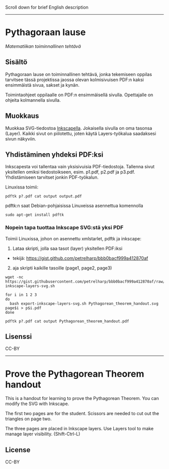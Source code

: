 Scroll down for brief English description

- - -

# Pythagoraan lause

*Matematiikan toiminnallinen tehtävä*

## Sisältö

Pythagoraan lause on toiminnallinen tehtävä, jonka tekemiseen oppilas tarvitsee tässä projektissa jaossa olevan kolmisivuisen PDF:n kaksi ensimmäistä sivua, sakset ja kynän.

Toimintaohjeet oppilaalle on PDF:n ensimmäisellä sivulla. Opettajalle on ohjeita kolmannella sivulla.

## Muokkaus

Muokkaa SVG-tiedostoa [Inkscapella](http://www.inkscape.org). Jokaisella sivulla on oma tasonsa (Layer). Kaikki sivut on piilotettu, joten käytä Layers-työkalua saadaksesi sivun näkyviin.

## Yhdistäminen yhdeksi PDF:ksi

Inkscapesta voi tallentaa vain yksisivuisia PDF-tiedostoja. Tallenna sivut yksitellen omiksi tiedostoikseen, esim. p1.pdf, p2.pdf ja p3.pdf. Yhdistämiseen tarvitset jonkin PDF-työkalun.

Linuxissa toimii:

```
pdftk p?.pdf cat output output.pdf
```

pdftk:n saat Debian-pohjaisissa Linuxeissa asennettua komennolla
```
sudo apt-get install pdftk
```

### Nopein tapa tuottaa Inkscape SVG:stä yksi PDF

Toimii Linuxissa, johon on asennettu xmlstarlet, pdftk ja inkscape:

1. Lataa skripti, jolla saa tasot (layer) yksitellen PDF:iksi
- tekijä: https://gist.github.com/petrelharp/bbb0bacf999a412870af
2. aja skripti kaikille tasoille (page1, page2, page3)

```
wget -nc https://gist.githubusercontent.com/petrelharp/bbb0bacf999a412870af/raw/77b0a9f4c2a71733d1d750a61d5d15f4be596cb3/export-inkscape-layers-svg.sh

for i in 1 2 3
do
  bash export-inkscape-layers-svg.sh Pythagorean_theorem_handout.svg page$i > p$i.pdf
done

pdftk p?.pdf cat output Pythagorean_theorem_handout.pdf
```

## Lisenssi

CC-BY

- - -

# Prove the Pythagorean Theorem handout

This is a handout for learning to prove the Pythagorean Theorem. You can modify the SVG with Inkscape.

The first two pages are for the student. Scissors are needed to cut out the triangles on page two. 

The three pages are placed in Inkscape layers. Use Layers tool to make manage layer visibility. (Shift-Ctrl-L)

## License

CC-BY
